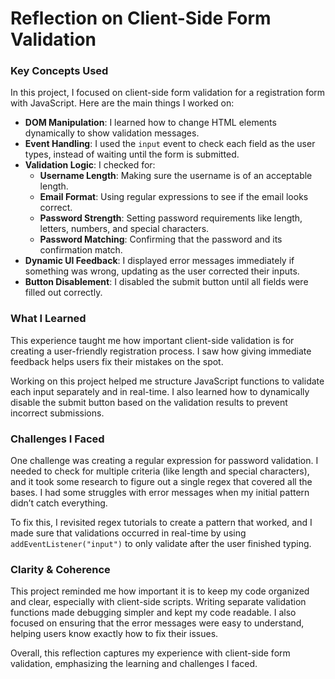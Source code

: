 # Reflection on Client-Side Form Validation

### Key Concepts Used

In this project, I focused on client-side form validation for a registration form with JavaScript. Here are the main things I worked on:

- **DOM Manipulation**: I learned how to change HTML elements dynamically to show validation messages.
- **Event Handling**: I used the `input` event to check each field as the user types, instead of waiting until the form is submitted.
- **Validation Logic**: I checked for:
  - **Username Length**: Making sure the username is of an acceptable length.
  - **Email Format**: Using regular expressions to see if the email looks correct.
  - **Password Strength**: Setting password requirements like length, letters, numbers, and special characters.
  - **Password Matching**: Confirming that the password and its confirmation match.
- **Dynamic UI Feedback**: I displayed error messages immediately if something was wrong, updating as the user corrected their inputs.
- **Button Disablement**: I disabled the submit button until all fields were filled out correctly.

### What I Learned

This experience taught me how important client-side validation is for creating a user-friendly registration process. I saw how giving immediate feedback helps users fix their mistakes on the spot.

Working on this project helped me structure JavaScript functions to validate each input separately and in real-time. I also learned how to dynamically disable the submit button based on the validation results to prevent incorrect submissions.

### Challenges I Faced

One challenge was creating a regular expression for password validation. I needed to check for multiple criteria (like length and special characters), and it took some research to figure out a single regex that covered all the bases. I had some struggles with error messages when my initial pattern didn’t catch everything.

To fix this, I revisited regex tutorials to create a pattern that worked, and I made sure that validations occurred in real-time by using `addEventListener("input")` to only validate after the user finished typing.

### Clarity & Coherence

This project reminded me how important it is to keep my code organized and clear, especially with client-side scripts. Writing separate validation functions made debugging simpler and kept my code readable. I also focused on ensuring that the error messages were easy to understand, helping users know exactly how to fix their issues.

Overall, this reflection captures my experience with client-side form validation, emphasizing the learning and challenges I faced.